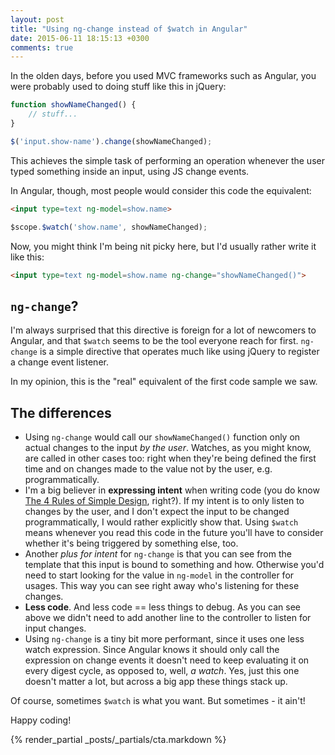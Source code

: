 ```yaml
---
layout: post
title: "Using ng-change instead of $watch in Angular"
date: 2015-06-11 18:15:13 +0300
comments: true
---
```


In the olden days, before you used MVC frameworks such as Angular, you were probably used to doing stuff like this in jQuery:

```javascript
function showNameChanged() {
    // stuff...
}

$('input.show-name').change(showNameChanged);
```

This achieves the simple task of performing an operation whenever the user typed something inside an input, using JS change events.

In Angular, though, most people would consider this code the equivalent:

```html
<input type=text ng-model=show.name>
```

```javascript
$scope.$watch('show.name', showNameChanged);
```

Now, you might think I'm being nit picky here, but I'd usually rather write it like this:

```html
<input type=text ng-model=show.name ng-change="showNameChanged()">
```

## `ng-change`?

I'm always surprised that this directive is foreign for a lot of newcomers to Angular, and that `$watch` seems to be the tool everyone reach for first. `ng-change` is a simple directive that operates much like using jQuery to register a change event listener.

In my opinion, this is the "real" equivalent of the first code sample we saw.


## The differences

- Using `ng-change` would call our `showNameChanged()` function only on actual changes to the input *by the user*. Watches, as you might know, are called in other cases too: right when they're being defined the first time and on changes made to the value not by the user, e.g. programmatically.
- I'm a big believer in **expressing intent** when writing code (you do know [The 4 Rules of Simple Design](http://www.jbrains.ca/permalink/the-four-elements-of-simple-design), right?). If my intent is to only listen to changes by the user, and I don't expect the input to be changed programmatically, I would rather explicitly show that. Using `$watch` means whenever you read this code in the future you'll have to consider whether it's being triggered by something else, too.
- Another *plus for intent* for `ng-change` is that you can see from the template that this input is bound to something and how. Otherwise you'd need to start looking for the value in `ng-model` in the controller for usages. This way you can see right away who's listening for these changes.
- **Less code**. And less code == less things to debug. As you can see above we didn't need to add another line to the controller to listen for input changes.
- Using `ng-change` is a tiny bit more performant, since it uses one less watch expression. Since Angular knows it should only call the expression on change events it doesn't need to keep evaluating it on every digest cycle, as opposed to, well, *a watch*. Yes, just this one doesn't matter a lot, but across a big app these things stack up.

Of course, sometimes `$watch` is what you want. But sometimes - it ain't!

Happy coding!

{% render_partial _posts/_partials/cta.markdown %}
